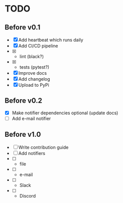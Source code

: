 # TODO

## Before v0.1
- [x] Add heartbeat which runs daily
- [x] Add CI/CD pipeline
- [x] * lint (black?)
- [x] * tests (pytest?)
- [x] Improve docs
- [x] Add changelog
- [x] Upload to PyPi

## Before v0.2
- [x] Make notifier dependencies optional (update docs)
- [ ] Add e-mail notifier

## Before v1.0
- [ ] Write contribution guide
- [ ] Add notifiers
- [ ] * file
- [ ] * e-mail
- [ ] * Slack
- [ ] * Discord
